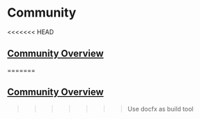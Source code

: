 # Community
<<<<<<< HEAD
## [Community Overview](community_overview.md)
=======
## [Community Overview](community_overview.md)
>>>>>>> Use docfx as build tool
